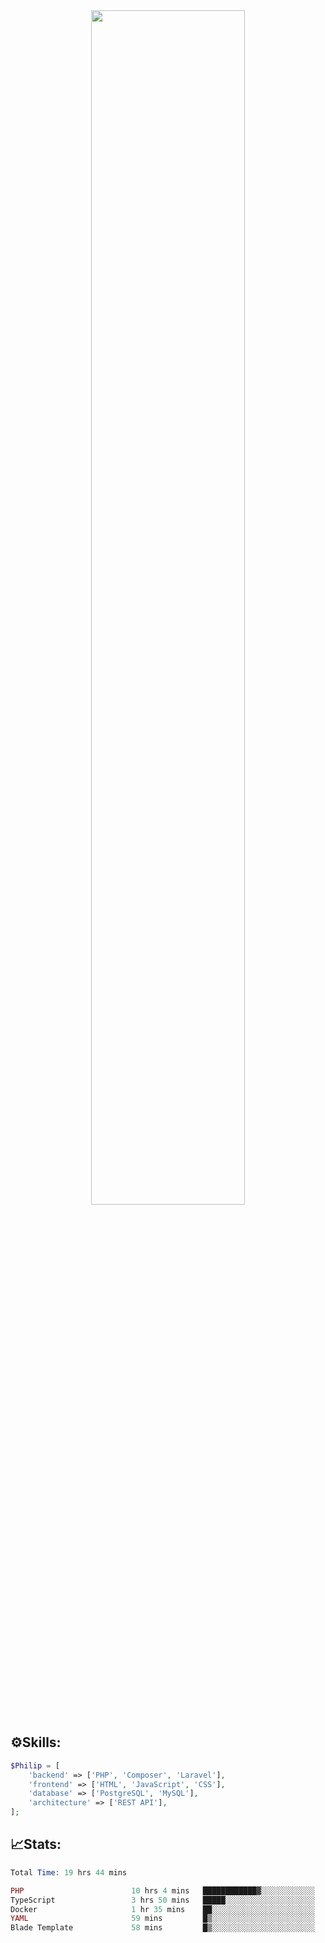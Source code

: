 <div align="center">
<img src="https://readme-typing-svg.demolab.com?font=Inconsolata&weight=500&size=50&duration=4000&pause=300&color=A7A459&center=true&vCenter=true&multiline=true&repeat=false&random=false&width=1300&height=140&lines=Hello,+Привет;I'm+Philip+a+beginner+backend+developer+in+php" width="70%" />
</div>

## ⚙️Skills:
```php
$Philip = [
    'backend' => ['PHP', 'Composer', 'Laravel'],
    'frontend' => ['HTML', 'JavaScript', 'CSS'],
    'database' => ['PostgreSQL', 'MySQL'],
    'architecture' => ['REST API'],
];
```
## 📈Stats:
<!--START_SECTION:waka-->

```PHP
Total Time: 19 hrs 44 mins

PHP                        10 hrs 4 mins   ████████████▓░░░░░░░░░░░░   50.90 %
TypeScript                 3 hrs 50 mins   █████░░░░░░░░░░░░░░░░░░░░   19.45 %
Docker                     1 hr 35 mins    ██░░░░░░░░░░░░░░░░░░░░░░░   08.08 %
YAML                       59 mins         █▒░░░░░░░░░░░░░░░░░░░░░░░   04.98 %
Blade Template             58 mins         █▒░░░░░░░░░░░░░░░░░░░░░░░   04.92 %
```

<!--END_SECTION:waka-->

